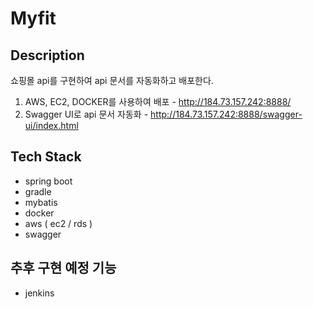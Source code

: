 # Myfit

## Description
쇼핑몰 api를 구현하여 api 문서를 자동화하고 배포한다.

1. AWS, EC2, DOCKER를 사용하여 배포 - http://184.73.157.242:8888/
2. Swagger UI로 api 문서 자동화 - http://184.73.157.242:8888/swagger-ui/index.html


## Tech Stack
- spring boot
- gradle
- mybatis
- docker
- aws ( ec2 / rds )
- swagger

## 추후 구현 예정 기능
- jenkins

